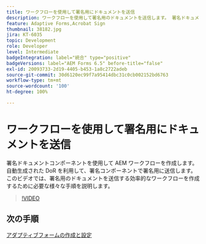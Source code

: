 ```yaml
---
title: ワークフローを使用して署名用にドキュメントを送信
description: ワークフローを使用して署名用のドキュメントを送信します。 署名ドキュメントコンポーネントを使用して AEM ワークフローを作成します。 自動生成された DoR を利用して、署名コンポーネントで署名用に送信します。 このビデオでは、署名用のドキュメントを送信する効率的なワークフローを作成するために必要な様々な手順を説明します。
feature: Adaptive Forms,Acrobat Sign
thumbnail: 38182.jpg
jira: KT-6035
topic: Development
role: Developer
level: Intermediate
badgeIntegration: label="統合" type="positive"
badgeVersions: label="AEM Forms 6.5" before-title="false"
exl-id: 20093733-2d19-4405-b453-1a8c2722adeb
source-git-commit: 30d6120ec99f7a95414dbc31c0cb002152bd6763
workflow-type: tm+mt
source-wordcount: '100'
ht-degree: 100%

---
```


# ワークフローを使用して署名用にドキュメントを送信

署名ドキュメントコンポーネントを使用して AEM ワークフローを作成します。 自動生成された DoR を利用して、署名コンポーネントで署名用に送信します。
このビデオでは、署名用のドキュメントを送信する効率的なワークフローを作成するために必要な様々な手順を説明します。

>[!VIDEO](https://video.tv.adobe.com/v/38182?quality=12&learn=on)

## 次の手順

[アダプティブフォームの作成と設定](./create-and-configure-adaptive-form.md)